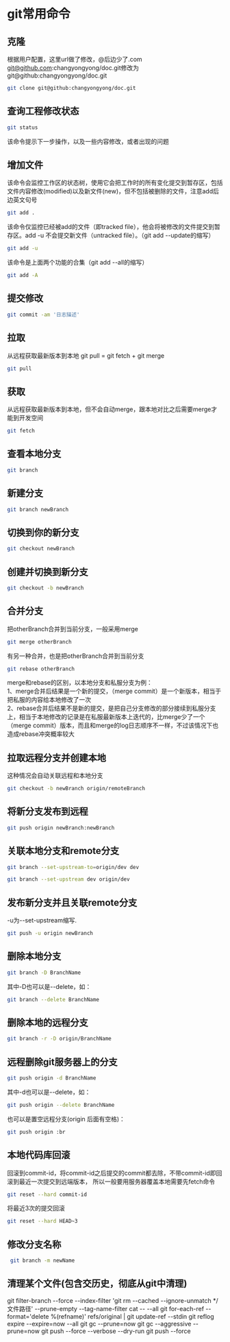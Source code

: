 # git常用命令

## 克隆
根据用户配置，这里url做了修改，@后边少了.com      
git@github.com:changyongyong/doc.git修改为git@github:changyongyong/doc.git     
``` bash
git clone git@github:changyongyong/doc.git
```

## 查询工程修改状态
``` bash
git status
```
该命令提示下一步操作，以及一些内容修改，或者出现的问题      

##	增加文件

该命令会监控工作区的状态树，使用它会把工作时的所有变化提交到暂存区，包括文件内容修改(modified)以及新文件(new)，但不包括被删除的文件，注意add后边英文句号    
``` bash
git add .
```
该命令仅监控已经被add的文件（即tracked file），他会将被修改的文件提交到暂存区。add -u 不会提交新文件（untracked file）。（git add --update的缩写）    
``` bash
git add -u
```
该命令是上面两个功能的合集（git add --all的缩写）     
``` bash
git add -A
```
	
## 提交修改
``` bash
git commit -am '日志描述'
```

## 拉取
从远程获取最新版本到本地 git pull = git fetch + git merge    
``` bash
git pull
```

## 获取
从远程获取最新版本到本地，但不会自动merge，跟本地对比之后需要merge才能到开发空间   
``` bash
git fetch
```

## 查看本地分支
``` bash
git branch
```
	
## 新建分支
``` bash
git branch newBranch
```

## 切换到你的新分支
``` bash
git checkout newBranch
```

## 创建并切换到新分支
``` bash
git checkout -b newBranch
```

## 合并分支
把otherBranch合并到当前分支，一般采用merge
``` bash
git merge otherBranch
```
有另一种合并，也是把otherBranch合并到当前分支
``` bash
git rebase otherBranch
```
merge和rebase的区别，以本地分支和私服分支为例：   
1、merge合并后结果是一个新的提交，（merge commit）是一个新版本，相当于把私服的内容给本地修改了一次     
2、rebase合并后结果不是新的提交，是把自己分支修改的部分接续到私服分支上，相当于本地修改的记录是在私服最新版本上迭代的，比merge少了一个（merge commit）版本，而且和merge的log日志顺序不一样，不过该情况下也造成rebase冲突概率较大     

## 拉取远程分支并创建本地
这种情况会自动关联远程和本地分支   
``` bash
git checkout -b newBranch origin/remoteBranch
```

## 将新分支发布到远程
``` bash
git push origin newBranch:newBranch
```

## 关联本地分支和remote分支
``` bash
git branch --set-upstream-to=origin/dev dev
```
``` bash
git branch --set-upstream dev origin/dev
```

## 发布新分支并且关联remote分支
-u为--set-upstream缩写.  
``` bash
git push -u origin newBranch
```

## 删除本地分支
``` bash
git branch -D BranchName
```	

其中-D也可以是--delete，如：    
``` bash
git branch --delete BranchName
```	

## 删除本地的远程分支
``` bash
git branch -r -D origin/BranchName
```	

## 远程删除git服务器上的分支
``` bash
git push origin -d BranchName
```	

其中-d也可以是--delete，如：    
``` bash
git push origin --delete BranchName
```		

也可以是置空远程分支(origin 后面有空格)：   
``` bash
git push origin :br  
```	

## 本地代码库回滚
回滚到commit-id，将commit-id之后提交的commit都去除，不带commit-id即回滚到最近一次提交到远端版本，
所以一般要用服务器覆盖本地需要先fetch命令  
``` bash
git reset --hard commit-id
```	

将最近3次的提交回滚    
``` bash
git reset --hard HEAD~3
```	

## 修改分支名称
``` bash
 git branch -m newName
```	

## 清理某个文件(包含交历史，彻底从git中清理)
git filter-branch --force --index-filter 'git rm --cached --ignore-unmatch */文件路径' --prune-empty --tag-name-filter cat -- --all
git for-each-ref --format='delete %(refname)' refs/original | git update-ref --stdin
git reflog expire --expire=now --all
git gc --prune=now
git gc --aggressive --prune=now
git push --force --verbose --dry-run
git push --force


